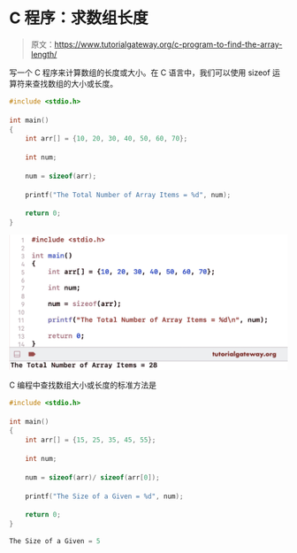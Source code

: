 # C 程序：求数组长度

> 原文：<https://www.tutorialgateway.org/c-program-to-find-the-array-length/>

写一个 C 程序来计算数组的长度或大小。在 C 语言中，我们可以使用 sizeof 运算符来查找数组的大小或长度。

```c
#include <stdio.h>

int main()
{
    int arr[] = {10, 20, 30, 40, 50, 60, 70};

    int num;

    num = sizeof(arr);

    printf("The Total Number of Array Items = %d", num);

    return 0;
}
```

![C Program to Find the Array Length 1](img/501243aa78b8d878c726c5b6370061ed.png)

C 编程中查找数组大小或长度的标准方法是

```c
#include <stdio.h>

int main()
{
    int arr[] = {15, 25, 35, 45, 55};

    int num;

    num = sizeof(arr)/ sizeof(arr[0]);

    printf("The Size of a Given = %d", num);

    return 0;
}
```

```c
The Size of a Given = 5
```